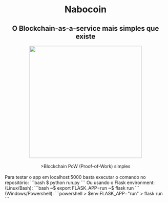 <h1 align="center">Nabocoin</h1>
<h2 align="center">O Blockchain-as-a-service mais simples que existe</h2>


<div align="center">
  <img src="https://github.com/zerodois-bcc/NaboCoin/blob/main/application/static/img/icon.png" width="350px" height="350px">
</div>
<br>
<div align="center">
>Blockchain PoW (Proof-of-Work) simples
</div>
<br>
Para testar o app em localhost:5000 basta executar o comando no repositório:
```bash
    $ python run.py
```
Ou usando o Flask environment:
(Linux/Bash):
```bash
    ~$ export FLASK_APP=run
    ~$ flask run
```
(Windows/Powershell):
```powershell
    > $env:FLASK_APP="run"
    > flask run
```
